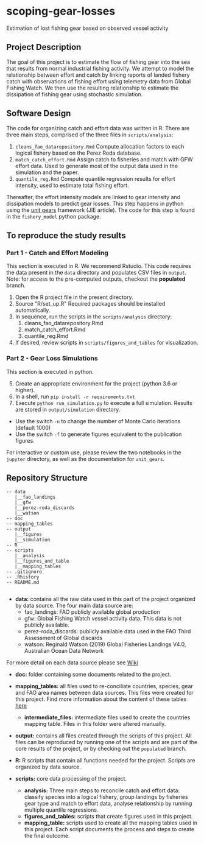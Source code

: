 # scoping-gear-losses
Estimation of lost fishing gear based on observed vessel activity

## Project Description
The goal of this project is to estimate the flow of fishing gear into the sea that results from normal industrial fishing activity.  We attempt to model the relationship between effort and catch by linking reports of landed fishery catch with observations of fishing effort using telemetry data from Global Fishing Watch.  We then use the resulting relationship to estimate the dissipation of fishing gear using stochastic simulation.

## Software Design

The code for organizing catch and effort data was written in R.  There are three main steps, comprised of the three files in `scripts/analysis`:
 1. `cleans_fao_datarepository.Rmd` Compute allocation factors to each logical fishery based on the Perez Roda database.
 2. `match_catch_effort.Rmd` Assign catch to fisheries and match with GFW effort data. Used to generate most of the output data used in the simulation and the paper.
 3. `quantile_reg.Rmd` Compute quantile regression results for effort intensity, used to estimate total fishing effort.

Thereafter, the effort intensity models are linked to gear intensity and dissipation models to predict gear losses.  This step happens in python using the [unit gears](https://github.com/bkuczenski/unit_gears) framework (JIE article). The code for this step is found in the `fishery_model` python package.


## To reproduce the study results

### Part 1 - Catch and Effort Modeling

This section is executed in R. We recommend Rstudio. This code requires the data present in the `data` directory and populates CSV files in `output`. Note: for access to the pre-computed outputs, checkout the **populated** branch.

 1. Open the R project file in the present directory.
 2. Source "R/set_up.R" Required packages should be installed automatically.
 3. In sequence, run the scripts in the `scripts/analysis` directory:
    1. cleans_fao_datarepository.Rmd
    2. match_catch_effort.Rmd
    3. quantile_reg.Rmd
 4. If desired, review scripts in `scripts/figures_and_tables` for visualization.

### Part 2 - Gear Loss Simulations

This section is executed in python.

 5. Create an appropriate environment for the project (python 3.6 or higher).
 6. In a shell, run `pip install -r requirements.txt`
 7. Execute `python run_simulation.py` to execute a full simulation.  Results are stored in `output/simulation` directory.
   - Use the switch `-n` to change the number of Monte Carlo iterations (default 1000)
   - Use the switch `-f` to generate figures equivalent to the publication figures.

For interactive or custom use, please review the two notebooks in the `jupyter` directory, as well as the documentation for `unit_gears`.


## Repository Structure

```
-- data
   |__fao_landings
   |__gfw
   |__perez-roda_discards
   |__watson
-- doc
-- mapping_tables
-- output
   |__figures
   |__simulation
-- R
-- scripts
   |__analysis
   |__figures_and_table
   |__mapping_tables
-- .gitignore
-- .Rhistory
-- README.md
    
```

- **data:** contains all the raw data used in this part of the project organized by data source. The four main data source are: 
   - fao_landings: FAO publicly available global production
   - gfw: Global Fishing Watch vessel activity data. This data is not publicly available.
   - perez-roda_discards: publicly available data used in the FAO Third Assessment of Global discards
   - watson: Reginald Watson (2019) Global Fisheries Landings V4.0, Australian Ocean Data Network

For more detail on each data source please see [Wiki](https://github.com/bkuczenski/tnc-gear-data/wiki/data-(raw))

- **doc:** folder containing some documents related to the project.

- **mapping_tables:** all files used to re-conciliate countries, species, gear and FAO area names between data sources. This files were created for this project. Find more information about the content of these tables [here](https://github.com/bkuczenski/tnc-gear-data/wiki/Metadata:-Mapping-Tables)
   - **intermediate_files:** intermediate files used to create the countries mapping table. Files in this folder were altered manually. 
   
- **output:** contains all files created through the scripts of this project. All files can be reproduced by running one of the scripts and are part of the core results of the project, or by checking out the `populated` branch.
   
- **R:** R scripts that contain all functions needed for the project. Scripts are organized by data source.

- **scripts:** core data processing of the project.
   - **analysis:** Three main steps to reconcile catch and effort data: classify species into a logical fishery, group landings by fisheries gear type and match to effort data, analyse relationship by running multiple quantile regressions. 
   - **figures_and_tables:** scripts that create figures used in this project.
   - **mapping_table:** scripts used to create all the mapping tables used in this project. Each script documents the process and steps to create the final outcome.

